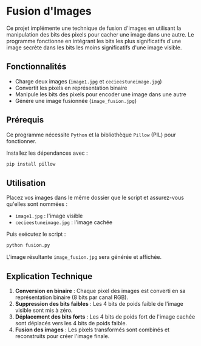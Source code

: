 
# Fusion d'Images

Ce projet implémente une technique de fusion d'images en utilisant la manipulation des bits des pixels pour cacher une image dans une autre. Le programme fonctionne en intégrant les bits les plus significatifs d'une image secrète dans les bits les moins significatifs d'une image visible.

## Fonctionnalités
- Charge deux images (`image1.jpg` et `cecieestuneimage.jpg`)
- Convertit les pixels en représentation binaire
- Manipule les bits des pixels pour encoder une image dans une autre
- Génère une image fusionnée (`image_fusion.jpg`)

## Prérequis
Ce programme nécessite `Python` et la bibliothèque `Pillow` (PIL) pour fonctionner.

Installez les dépendances avec :
```bash
pip install pillow
```

## Utilisation
Placez vos images dans le même dossier que le script et assurez-vous qu'elles sont nommées :
- `image1.jpg` : l'image visible
- `cecieestuneimage.jpg` : l'image cachée

Puis exécutez le script :
```bash
python fusion.py
```
L'image résultante `image_fusion.jpg` sera générée et affichée.

## Explication Technique
1. **Conversion en binaire** : Chaque pixel des images est converti en sa représentation binaire (8 bits par canal RGB).
2. **Suppression des bits faibles** : Les 4 bits de poids faible de l'image visible sont mis à zéro.
3. **Déplacement des bits forts** : Les 4 bits de poids fort de l'image cachée sont déplacés vers les 4 bits de poids faible.
4. **Fusion des images** : Les pixels transformés sont combinés et reconstruits pour créer l'image finale.




